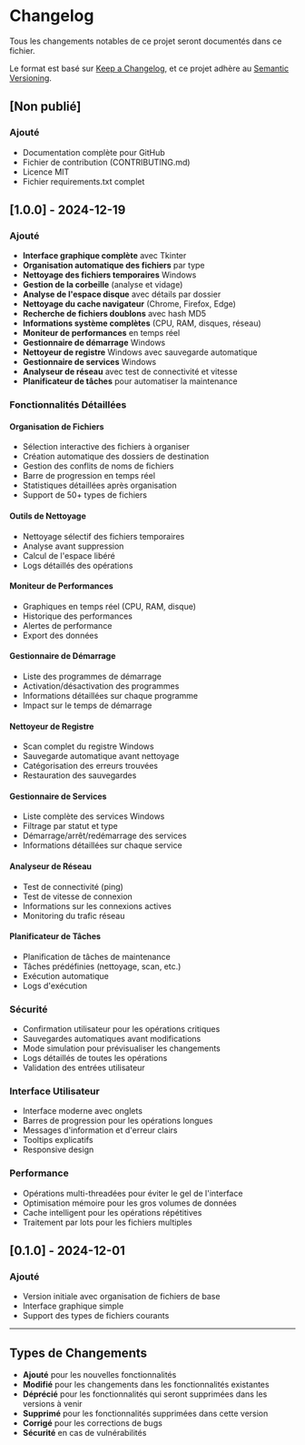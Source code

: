 # Changelog

Tous les changements notables de ce projet seront documentés dans ce fichier.

Le format est basé sur [Keep a Changelog](https://keepachangelog.com/fr/1.0.0/),
et ce projet adhère au [Semantic Versioning](https://semver.org/spec/v2.0.0.html).

## [Non publié]

### Ajouté
- Documentation complète pour GitHub
- Fichier de contribution (CONTRIBUTING.md)
- Licence MIT
- Fichier requirements.txt complet

## [1.0.0] - 2024-12-19

### Ajouté
- **Interface graphique complète** avec Tkinter
- **Organisation automatique des fichiers** par type
- **Nettoyage des fichiers temporaires** Windows
- **Gestion de la corbeille** (analyse et vidage)
- **Analyse de l'espace disque** avec détails par dossier
- **Nettoyage du cache navigateur** (Chrome, Firefox, Edge)
- **Recherche de fichiers doublons** avec hash MD5
- **Informations système complètes** (CPU, RAM, disques, réseau)
- **Moniteur de performances** en temps réel
- **Gestionnaire de démarrage** Windows
- **Nettoyeur de registre** Windows avec sauvegarde automatique
- **Gestionnaire de services** Windows
- **Analyseur de réseau** avec test de connectivité et vitesse
- **Planificateur de tâches** pour automatiser la maintenance

### Fonctionnalités Détaillées

#### Organisation de Fichiers
- Sélection interactive des fichiers à organiser
- Création automatique des dossiers de destination
- Gestion des conflits de noms de fichiers
- Barre de progression en temps réel
- Statistiques détaillées après organisation
- Support de 50+ types de fichiers

#### Outils de Nettoyage
- Nettoyage sélectif des fichiers temporaires
- Analyse avant suppression
- Calcul de l'espace libéré
- Logs détaillés des opérations

#### Moniteur de Performances
- Graphiques en temps réel (CPU, RAM, disque)
- Historique des performances
- Alertes de performance
- Export des données

#### Gestionnaire de Démarrage
- Liste des programmes de démarrage
- Activation/désactivation des programmes
- Informations détaillées sur chaque programme
- Impact sur le temps de démarrage

#### Nettoyeur de Registre
- Scan complet du registre Windows
- Sauvegarde automatique avant nettoyage
- Catégorisation des erreurs trouvées
- Restauration des sauvegardes

#### Gestionnaire de Services
- Liste complète des services Windows
- Filtrage par statut et type
- Démarrage/arrêt/redémarrage des services
- Informations détaillées sur chaque service

#### Analyseur de Réseau
- Test de connectivité (ping)
- Test de vitesse de connexion
- Informations sur les connexions actives
- Monitoring du trafic réseau

#### Planificateur de Tâches
- Planification de tâches de maintenance
- Tâches prédéfinies (nettoyage, scan, etc.)
- Exécution automatique
- Logs d'exécution

### Sécurité
- Confirmation utilisateur pour les opérations critiques
- Sauvegardes automatiques avant modifications
- Mode simulation pour prévisualiser les changements
- Logs détaillés de toutes les opérations
- Validation des entrées utilisateur

### Interface Utilisateur
- Interface moderne avec onglets
- Barres de progression pour les opérations longues
- Messages d'information et d'erreur clairs
- Tooltips explicatifs
- Responsive design

### Performance
- Opérations multi-threadées pour éviter le gel de l'interface
- Optimisation mémoire pour les gros volumes de données
- Cache intelligent pour les opérations répétitives
- Traitement par lots pour les fichiers multiples

## [0.1.0] - 2024-12-01

### Ajouté
- Version initiale avec organisation de fichiers de base
- Interface graphique simple
- Support des types de fichiers courants

---

## Types de Changements

- **Ajouté** pour les nouvelles fonctionnalités
- **Modifié** pour les changements dans les fonctionnalités existantes
- **Déprécié** pour les fonctionnalités qui seront supprimées dans les versions à venir
- **Supprimé** pour les fonctionnalités supprimées dans cette version
- **Corrigé** pour les corrections de bugs
- **Sécurité** en cas de vulnérabilités